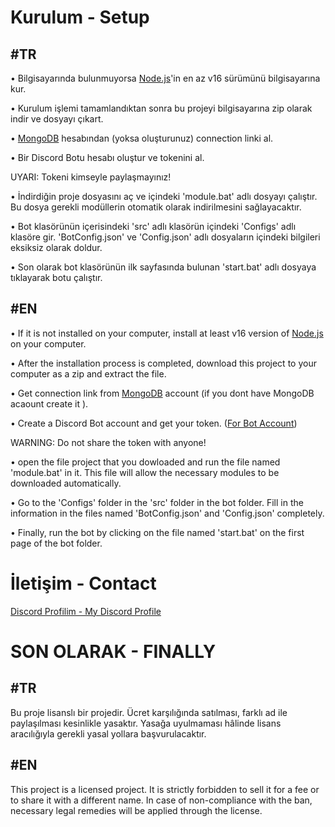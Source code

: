 # Kurulum - Setup

## #TR

• Bilgisayarında bulunmuyorsa [Node.js](https://nodejs.org/en/)'in en az v16 sürümünü bilgisayarına kur.

• Kurulum işlemi tamamlandıktan sonra bu projeyi bilgisayarına zip olarak indir ve dosyayı çıkart.

• [MongoDB](https://www.mongodb.com/) hesabından (yoksa oluşturunuz) connection linki al.

• Bir Discord Botu hesabı oluştur ve tokenini al.

UYARI: Tokeni kimseyle paylaşmayınız!

• İndirdiğin proje dosyasını aç ve içindeki 'module.bat' adlı dosyayı çalıştır. Bu dosya gerekli modüllerin otomatik olarak indirilmesini sağlayacaktır.

• Bot klasörünün içerisindeki 'src' adlı klasörün içindeki 'Configs' adlı klasöre gir. 'BotConfig.json' ve 'Config.json' adlı dosyaların içindeki bilgileri eksiksiz olarak doldur.

• Son olarak bot klasörünün ilk sayfasında bulunan 'start.bat' adlı dosyaya tıklayarak botu çalıştır.

## #EN

• If it is not installed on your computer, install at least v16 version of [Node.js](https://nodejs.org/en/) on your computer.

• After the installation process is completed, download this project to your computer as a zip and extract the file.

• Get connection link from [MongoDB](https://www.mongodb.com/) account (if you dont have MongoDB acaount create it ).

• Create a Discord Bot account and get your token. ([For Bot Account](https://discord.com/developers/applications))

WARNING: Do not share the token with anyone!

• open the file project that you dowloaded and run the file named 'module.bat' in it. This file will allow the necessary modules to be downloaded automatically.

• Go to the 'Configs' folder in the 'src' folder in the bot folder. Fill in the information in the files named 'BotConfig.json' and 'Config.json' completely.

• Finally, run the bot by clicking on the file named 'start.bat' on the first page of the bot folder.

# İletişim - Contact

[Discord Profilim - My Discord Profile](https://discord.com/users/600067083857821717)

# SON OLARAK - FINALLY

## #TR

Bu proje lisanslı bir projedir. Ücret karşılığında satılması, farklı ad ile paylaşılması kesinlikle yasaktır. Yasağa uyulmaması hâlinde lisans aracılığıyla gerekli yasal yollara başvurulacaktır.

## #EN

This project is a licensed project. It is strictly forbidden to sell it for a fee or to share it with a different name. In case of non-compliance with the ban, necessary legal remedies will be applied through the license.
